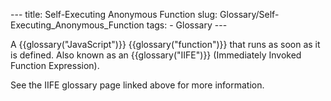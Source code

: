 --- title: Self-Executing Anonymous Function slug: Glossary/Self-Executing_Anonymous_Function tags: - Glossary ---

A {{glossary("JavaScript")}} {{glossary("function")}} that runs as soon as it is defined. Also known as an {{glossary("IIFE")}} (Immediately Invoked Function Expression).

See the IIFE glossary page linked above for more information.
